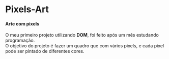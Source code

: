 # Pixels-Art

<h4>Arte com pixels</h4>
<p>
  O meu primeiro projeto utilizando <b>DOM</b>, foi feito após um mês estudando programação.
  <br>O objetivo do projeto é fazer um quadro que com vários pixels, e cada pixel pode ser pintado de diferentes cores.
 </p>
